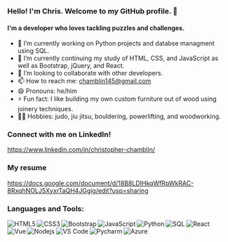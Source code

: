 ### Hello! I'm Chris. Welcome to my GitHub profile. 👋

#### I'm a developer who loves tackling puzzles and challenges. 

- 🔭 I’m currently working on Python projects and databse managment using SQL.
- 🌱 I’m currently continuing my study of HTML, CSS, and JavaScript as well as Bootstrap, jQuery, and React.
- 👯 I’m looking to collaborate with other developers.
- 📫 How to reach me: chamblin145@gmail.com
- 😄 Pronouns: he/him
- ⚡ Fun fact: I like building my own custom furniture out of wood using joinery techniques. 
- 🧗‍♂️ Hobbies: judo, jiu jitsu, bouldering, powerlifting, and woodworking.

### Connect with me on LinkedIn!

https://www.linkedin.com/in/christopher-chamblin/

### My resume

https://docs.google.com/document/d/18B8LDIHkqWfRpWkRAC-8RxqhNOLJ5XyxrTaQH4JGgig/edit?usp=sharing

### Languages and Tools:
<img align="left" alt="HTML5" src="https://img.icons8.com/color/48/000000/html-5--v1.png"/>
<img align="left" alt="CSS3" src="https://img.icons8.com/color/48/000000/css3.png"/>
<img align="left" alt="Bootstrap" src="https://img.icons8.com/color/48/000000/bootstrap.png"/>
<img align="left" alt="JavaScript" src="https://img.icons8.com/color/48/000000/javascript--v1.png"/>
<img align="left" alt="Python" src="https://img.icons8.com/color/48/000000/python--v1.png"/>
<img align="left" alt="SQL" src="https://img.icons8.com/color/48/000000/sql.png"/>
<img align="left" alt="React" src="https://img.icons8.com/ultraviolet/40/000000/react--v1.png"/>
<img align="left" alt="Vue" src="https://img.icons8.com/color/48/000000/vue-js.png"/>
<img align="left" alt="Nodejs" src="https://img.icons8.com/color/48/000000/nodejs.png"/>
<img align="left" alt="VS Code" src="https://img.icons8.com/color/48/000000/visual-studio-code-2019.png"/>
<img align="left" alt="Pycharm" src="https://img.icons8.com/color/48/000000/pycharm.png"/>
<img align="left" alt="Azure" src="https://img.icons8.com/color/48/000000/azure-1.png"/>
